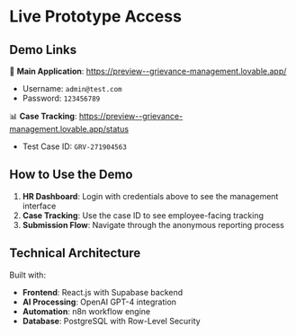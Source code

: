 # Live Prototype Access

## Demo Links

🎯 **Main Application**: https://preview--grievance-management.lovable.app/
- Username: `admin@test.com`
- Password: `123456789`

📊 **Case Tracking**: https://preview--grievance-management.lovable.app/status
- Test Case ID: `GRV-271904563`

## How to Use the Demo

1. **HR Dashboard**: Login with credentials above to see the management interface
2. **Case Tracking**: Use the case ID to see employee-facing tracking
3. **Submission Flow**: Navigate through the anonymous reporting process

## Technical Architecture

Built with:
- **Frontend**: React.js with Supabase backend
- **AI Processing**: OpenAI GPT-4 integration  
- **Automation**: n8n workflow engine
- **Database**: PostgreSQL with Row-Level Security
